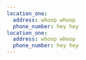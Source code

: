 ```yaml
---
location_one:
  address: whoop whoop
  phone_number: hey hey
location_one:
  address: whoop whoop
  phone_number: hey hey
---
```

